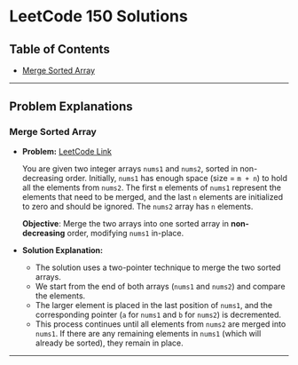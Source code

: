 # LeetCode 150 Solutions

## Table of Contents
- [Merge Sorted Array](LeetCode/MergeSortedArray)

---

## Problem Explanations

### Merge Sorted Array

- **Problem:** [LeetCode Link](https://leetcode.com/problems/merge-sorted-array/)

  You are given two integer arrays `nums1` and `nums2`, sorted in non-decreasing order. Initially, `nums1` has enough space (size = `m + n`) to hold all the elements from `nums2`. The first `m` elements of `nums1` represent the elements that need to be merged, and the last `n` elements are initialized to zero and should be ignored. The `nums2` array has `n` elements. 

  **Objective**: Merge the two arrays into one sorted array in **non-decreasing** order, modifying `nums1` in-place.

- **Solution Explanation:**
  - The solution uses a two-pointer technique to merge the two sorted arrays.
  - We start from the end of both arrays (`nums1` and `nums2`) and compare the elements.
  - The larger element is placed in the last position of `nums1`, and the corresponding pointer (`a` for `nums1` and `b` for `nums2`) is decremented.
  - This process continues until all elements from `nums2` are merged into `nums1`. If there are any remaining elements in `nums1` (which will already be sorted), they remain in place.

---
